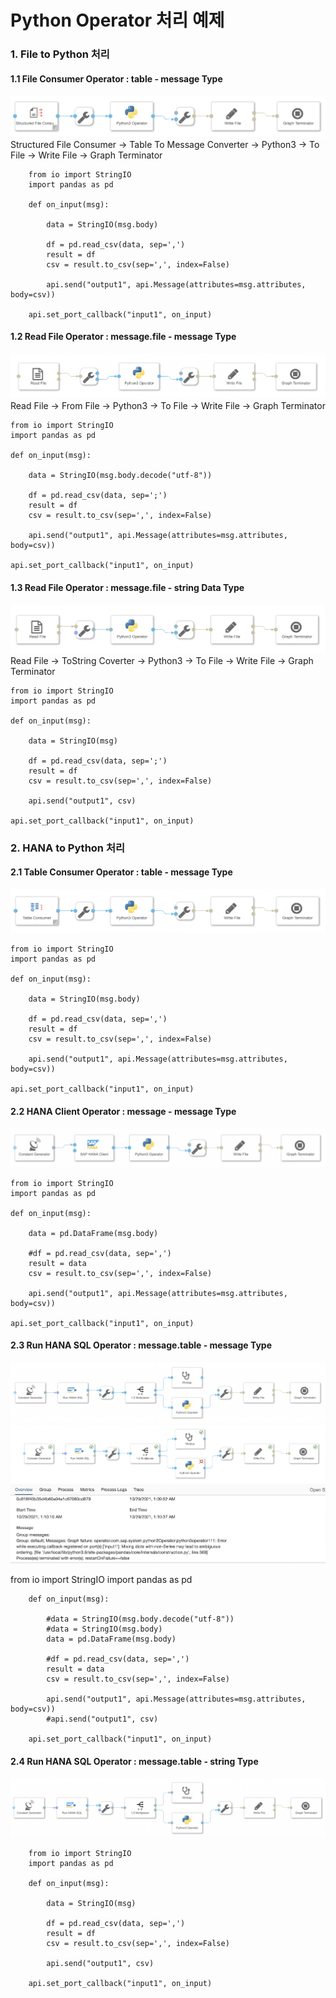 # Python Operator 처리 예제

### 1. File to Python 처리
#### 1.1 File Consumer Operator : table - message Type
![](/dataconversion/images/0.FilePython.png)<br>
Structured File Consumer -> Table To Message Converter -> Python3 -> To File -> Write File -> Graph Terminator

        from io import StringIO
        import pandas as pd

        def on_input(msg):

            data = StringIO(msg.body)

            df = pd.read_csv(data, sep=',')
            result = df
            csv = result.to_csv(sep=',', index=False)

            api.send("output1", api.Message(attributes=msg.attributes, body=csv))

        api.set_port_callback("input1", on_input)

#### 1.2 Read File Operator : message.file - message Type
![](/dataconversion/images/1.FilePython.png)<br>
Read File -> From File -> Python3 -> To File -> Write File -> Graph Terminator

    from io import StringIO
    import pandas as pd

    def on_input(msg):

        data = StringIO(msg.body.decode("utf-8"))

        df = pd.read_csv(data, sep=';')
        result = df
        csv = result.to_csv(sep=',', index=False)

        api.send("output1", api.Message(attributes=msg.attributes, body=csv))

    api.set_port_callback("input1", on_input)

#### 1.3 Read File Operator : message.file - string Data Type
![](/dataconversion/images/2.FilePython.png)<br>
Read File -> ToString Coverter -> Python3 -> To File -> Write File -> Graph Terminator

    from io import StringIO
    import pandas as pd

    def on_input(msg):

        data = StringIO(msg)

        df = pd.read_csv(data, sep=';')
        result = df
        csv = result.to_csv(sep=',', index=False)

        api.send("output1", csv)

    api.set_port_callback("input1", on_input)

### 2. HANA to Python 처리

#### 2.1 Table Consumer Operator : table - message Type
![](/dataconversion/images/3.HanaPython.png)<br>
    
    from io import StringIO
    import pandas as pd

    def on_input(msg):

        data = StringIO(msg.body)

        df = pd.read_csv(data, sep=',')
        result = df
        csv = result.to_csv(sep=',', index=False)

        api.send("output1", api.Message(attributes=msg.attributes, body=csv))

    api.set_port_callback("input1", on_input)

#### 2.2 HANA Client Operator : message - message Type
![](/dataconversion/images/4.HanaPython.png)<br>
    
    from io import StringIO
    import pandas as pd

    def on_input(msg):

        data = pd.DataFrame(msg.body)

        #df = pd.read_csv(data, sep=',')
        result = data
        csv = result.to_csv(sep=',', index=False)

        api.send("output1", api.Message(attributes=msg.attributes, body=csv))

    api.set_port_callback("input1", on_input)

#### 2.3 Run HANA SQL Operator : message.table - message Type
![](/dataconversion/images/5.HanaPython.png)<br>
![](/dataconversion/images/5.HanaPython_Error.png)<br>

from io import StringIO
import pandas as pd

        def on_input(msg):

            #data = StringIO(msg.body.decode("utf-8"))
            #data = StringIO(msg.body)
            data = pd.DataFrame(msg.body)

            #df = pd.read_csv(data, sep=',')
            result = data
            csv = result.to_csv(sep=',', index=False)

            api.send("output1", api.Message(attributes=msg.attributes, body=csv))
            #api.send("output1", csv)

        api.set_port_callback("input1", on_input)

#### 2.4 Run HANA SQL Operator : message.table - string Type
![](/dataconversion/images/6.HanaPython.png)<br>

        from io import StringIO
        import pandas as pd

        def on_input(msg):

            data = StringIO(msg)

            df = pd.read_csv(data, sep=',')
            result = df
            csv = result.to_csv(sep=',', index=False)

            api.send("output1", csv)

        api.set_port_callback("input1", on_input)
